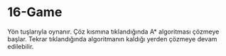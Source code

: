# 16-Game
Yön tuşlarıyla oynanır. Çöz kısmına tıklandığında A* algoritması çözmeye başlar.
Tekrar tıklandığında algoritmanın kaldığı yerden çözmeye devam edilebilir. 

